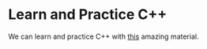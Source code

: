 # Learn and Practice C++

We can learn and practice C++ with [this](https://www.learncpp.com/) amazing material.